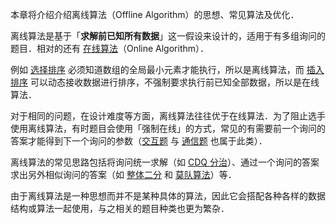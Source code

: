 本章将介绍介绍离线算法（Offline Algorithm）的思想、常见算法及优化．

离线算法是基于「**求解前已知所有数据**」这一假设来设计的，适用于有多组询问的题目．相对的还有 [在线算法](https://en.wikipedia.org/wiki/Online_algorithm)（Online Algorithm）．

例如 [选择排序](../basic/selection-sort.md) 必须知道数组的全局最小元素才能执行，所以是离线算法，而 [插入排序](../basic/insertion-sort.md) 可以动态接收数据进行排序，不强制要求执行前已知全部数据，所以是在线算法．

对于相同的问题，在设计难度等方面，离线算法往往优于在线算法．为了阻止选手使用离线算法，有时题目会使用「强制在线」的方式，常见的有需要前一个询问的答案才能得到下一个询问的参数（[交互题](../contest/problems.md#交互题) 与 [通信题](../contest/problems.md#通信题) 也属于此类）．

离线算法的常见思路包括将询问统一求解（如 [CDQ 分治](./cdq-divide.md)）、通过一个询问的答案求出另外相似询问的答案（如 [整体二分](./parallel-binsearch.md) 和 [莫队算法](./mo-algo-intro.md)）等．

由于离线算法是一种思想而并不是某种具体的算法，因此它会搭配各种各样的数据结构或算法一起使用，与之相关的题目种类也更为繁杂．

